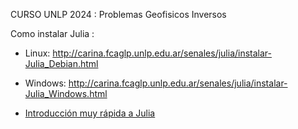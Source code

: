 CURSO UNLP 2024 :  Problemas Geofisicos Inversos 


 Como instalar Julia : 
 
- Linux: http://carina.fcaglp.unlp.edu.ar/senales/julia/instalar-Julia_Debian.html

- Windows: http://carina.fcaglp.unlp.edu.ar/senales/julia/instalar-Julia_Windows.html


- [Introducción muy rápida a Julia](https://github.com/msacchi/Julia_Lectures/blob/master/Learning_Julia_1.ipynb)


